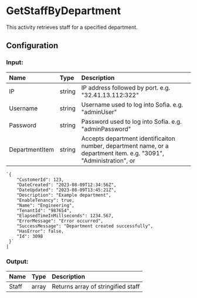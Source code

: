 # GetStaffByDepartment

This activity retrieves staff for a specified department.

## Configuration

### Input:

| Name           | Type   | Description                                                                                                        |
| :------------- | :----- | :----------------------------------------------------------------------------------------------------------------- |
| IP             | string | IP address followed by port. e.g. "32.41.13.112:322"                                                               |
| Username       | string | Username used to log into Sofia. e.g. "adminUser"                                                                  |
| Password       | string | Password used to log into Sofia. e.g. "adminPassword"                                                              |
| DepartmentItem | string | Accepts department identificaiton number, department name, or a department item. e.g. "3091", "Administration", or |

    `{
     	"CustomerId": 123,
     	"DateCreated": "2023-08-09T12:34:56Z",
     	"DateUpdated": "2023-08-09T13:45:21Z",
     	"Description": "Example department",
     	"EnableTenancy": true,
     	"Name": "Engineering",
     	"TenantId": "987654",
     	"ElapsedTimeInMillseconds": 1234.567,
     	"ErrorMessage": "Error occurred",
     	"SuccessMessage": "Department created successfully",
     	"HasError": false,
     	"Id": 3098
     }`                                                                                                      |

### Output:

| Name  | Type  | Description                        |
| :---- | :---- | :--------------------------------- |
| Staff | array | Returns array of stringified staff |
